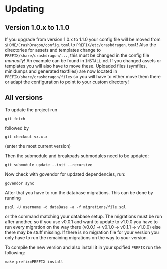 # Updating

## Version 1.0.x to 1.1.0

If you upgrade from version 1.0.x to 1.1.0 your config file will be moved from
`$HOME/CrashDragon/config.toml` to `PREFIX/etc/crashdragon.toml`! Also the
directories for assets and templates change to `PREFIX/share/crashdragon/...`,
this must be changed in the config file *manually*! An example can be found in
`INSTALL.md`. If you changed assets or templates you will also have to move
these. Uploaded files (symfiles, minidumps and generated textfiles) are now
located in `PREFIX/share/crashdragon/files` so you will have to either move
them there or adapt the configuration to point to your custom directory!

## All versions

To update the project run

```
git fetch
```

followed by

```
git checkout vx.x.x
```

(enter the most current version)

Then the submodule and breakpads submodules need to be updated:

```
git submodule update --init --recursive
```

Now check with govendor for updated dependencies, run:

```
govendor sync
```

After that you have to run the database migrations. This can be done by running

```
psql -U username -d dataBase -a -f migrations/file.sql
```
or the command matching your database setup. The migrations must be run after
another, so if you use v0.0.1 and want to update to v1.0.0 you have to run
every migration on the way there (v0.0.1 -> v0.1.0 -> v0.1.1 -> v1.0.0) else
there may be stuff missing. If there is no migration file for your version you
only have to run the remaining migrations on the way to your version.

To compile the new version and also install it in your spcified `PREFIX` run
the following:

```
make prefix=PREFIX install
```
